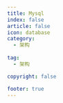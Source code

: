 ```yaml
---
title: Mysql
index: false
article: false
icon: database
category:
  - 架构
  
tag:
  - 架构

copyright: false

footer: true
---
```


<!-- <Catalog />   -->
